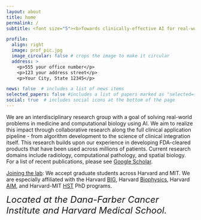 ```yaml
---
layout: about
title: home
permalink: /
subtitle: <font size="5"><b>Towards clinically-effective AI for real-world impact</b></font><br/>

profile:
  align: right
  image: prof_pic.jpg
  image_circular: false # crops the image to make it circular
  address: >
    <p>555 your office number</p>
    <p>123 your address street</p>
    <p>Your City, State 12345</p>

news: false  # includes a list of news items
selected_papers: false #includes a list of papers marked as "selected={true}"
social: true  # includes social icons at the bottom of the page
---
```


We are an interdisciplinary research group with a goal of solving real-world problems in medicine and computational biology using AI.
We aim to realize this impact through collaborative research along the full clinical application pipeline - from algorithm development to the science of clinical integration itself.
This research builds upon our experience in developing FDA-cleared products that have been used across millions of patients.
Current research domains include radiology, computational pathology, and spatial biology.
For a list of recent publications, please see [Google Scholar](https://scholar.google.com/citations?user=NaSe78YAAAAJ&hl=en).

<u>Joining the lab</u>: We accept graduate students across Harvard and MIT. We are especially affiliated with the Harvard [BIG](https://dbmi.hms.harvard.edu/education/phd-program/big-phd-track), Harvard [Biophysics](https://biophysics.fas.harvard.edu/), Harvard [AIM](https://bmiphd.hms.harvard.edu/aim-track/welcome-to-aim), and Harvard-MIT [HST](https://hst.mit.edu/) PhD programs.

<font size="5"><i>Located at the Dana-Farber Cancer Institute and Harvard Medical School.</i></font>
